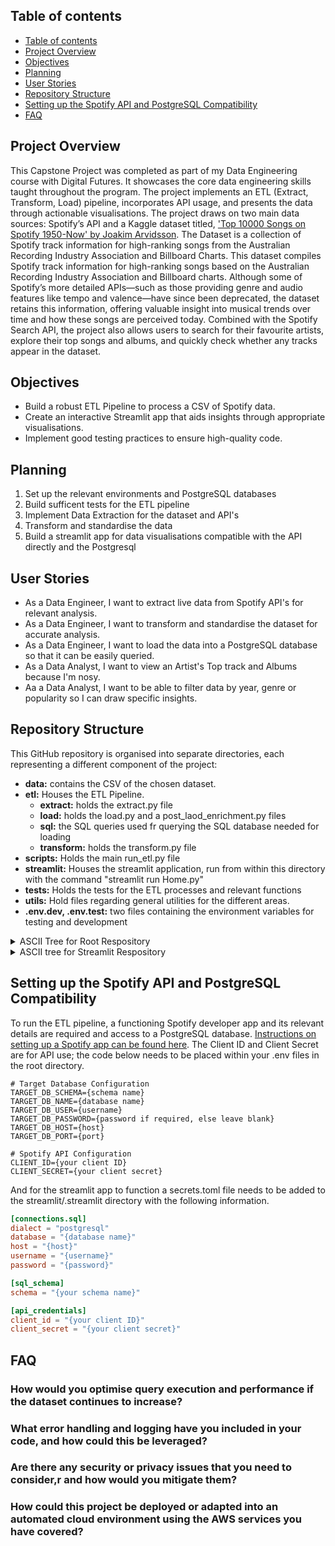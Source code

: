 ## Table of contents

- [Table of contents](#table-of-contents)
- [Project Overview](#project-overview)
- [Objectives](#objectives)
- [Planning](#planning)
- [User Stories](#user-stories)
- [Repository Structure](#repository-structure)
- [Setting up the Spotify API and PostgreSQL Compatibility](#setting-up-the-spotify-api-and-postgresql-compatibility)
- [FAQ](#FAQ)

## Project Overview

This Capstone Project was completed as part of my Data Engineering course with Digital Futures. It showcases the core data engineering skills taught throughout the program. The project implements an ETL (Extract, Transform, Load) pipeline, incorporates API usage, and presents the data through actionable visualisations. The project draws on two main data sources: Spotify’s API and a Kaggle dataset titled, ['Top 10000 Songs on Spotify 1950-Now' by Joakim Arvidsson](https://www.kaggle.com/datasets/joebeachcapital/top-10000-spotify-songs-1960-now). The Dataset is a collection of Spotify track information for high-ranking songs from the Australian Recording Industry Association and Billboard Charts. This dataset compiles Spotify track information for high-ranking songs based on the Australian Recording Industry Association and Billboard charts. Although some of Spotify’s more detailed APIs—such as those providing genre and audio features like tempo and valence—have since been deprecated, the dataset retains this information, offering valuable insight into musical trends over time and how these songs are perceived today. Combined with the Spotify Search API, the project also allows users to search for their favourite artists, explore their top songs and albums, and quickly check whether any tracks appear in the dataset.

## Objectives
- Build a robust ETL Pipeline to process a CSV of Spotify data.
- Create an interactive Streamlit app that aids insights through appropriate visualisations.
- Implement good testing practices to ensure high-quality code.

## Planning
1. Set up the relevant environments and PostgreSQL databases
2. Build sufficent tests for the ETL pipeline
3. Implement Data Extraction for the dataset and API's
4. Transform and standardise the data
5. Build a streamlit app for data visualisations compatible with the API directly and the Postgresql

## User Stories
- As a Data Engineer, I want to extract live data from Spotify API's for relevant analysis.
- As a Data Engineer, I want to transform and standardise the dataset for accurate analysis.
- As a Data Engineer, I want to load the data into a PostgreSQL database so that it can be easily queried.
- As a Data Analyst, I want to view an Artist's Top track and Albums because I'm nosy.
- Aa a Data Analyst, I want to be able to filter data by year, genre or popularity so I can draw specific insights.

## Repository Structure
  
This GitHub repository is organised into separate directories, each representing a different component of the project:

- **data:** contains the CSV of the chosen dataset.
- **etl:** Houses the ETL Pipeline.
  - **extract:** holds the extract.py file
  - **load:** holds the load.py and a post_laod_enrichment.py files
  - **sql:** the SQL queries used fr querying the SQL database needed for loading
  - **transform:** holds the transform.py file
- **scripts:** Holds the main run_etl.py file
- **streamlit:** Houses the streamlit application, run from within this directory with the command "streamlit run Home.py"
- **tests:** Holds the tests for the ETL processes and relevant functions
- **utils:** Hold files regarding general utilities for the different areas.
- **.env.dev, .env.test:** two files containing the environment variables for testing and development
<details>
<summary>ASCII Tree for Root Respository</summary>
  
```
config/
├─ env_config.py
├─ db_config.py
data/
├─ raw/
│  ├─ top_10000_1960-now.csv
├─ clean/
│  ├─ transformed_data.csv
etl/
├─ extract/
│  ├─ extract.py
├─ transform/
│  ├─ transform.py
├─ load/
│  ├─ load.py
│  ├─ post_load_enrichment.py
├─ sql/
│  ├─ artists_track_table.sql
│  ├─ genres_by_year.sql
│  ├─ properties_by_year.sql
│  ├─ set_primary_key.sql
scripts/
├─ run_etl.py
streamlit/
tests/
├─ component_tests/
├─ integration_tests/
├─ unit_tests/
├─ run_tests.py
utils/
├─ api_utils.py
├─ transform_utils.py
├─ sql_utils.py
├─ db_utils.py
*.env.test*
*.env.dev*
*.env*
```
Files required by the user to add are marked with *
[Tree maker](https://ascii-tree-generator.com/)

</details>

<details>
  <summary>ASCII tree for Streamlit Respository </summary>

```
.streamlit/
├─ config.toml
├─ *secrets.toml*
app/
├─ home_page/
│  ├─ artist_search.py
├─ page_1/
│  ├─ artist_data.py
│  ├─ artist_top_tracks.py
│  ├─ clean_top_tracks.py
│  ├─ plots.py
├─ page_2/
│  ├─ artist_albums.py
│  ├─ clean_top_album_data.py
│  ├─ dataframes.py
│  ├─ get_track_popularity.py
│  ├─ plots.py
├─ page_3/
│  ├─ artist_songs_dataframe.py
├─ page_4/
│  ├─ genres_by_year.py
│  ├─ plots.py
├─ page_5/
│  ├─ properties_by_year.py
│  ├─ plots.py
├─ sql/
│  ├─ artist_songs_in_top_songs.py
│  ├─ genres_by_year.sql
│  ├─ properties_by_year.sql
|  utils/
│  ├─ api_utils.py
│  ├─ sql_utils.py
├─ page_1_output.py
├─ page_2_output.py
├─ page_3_output.py
├─ page_4_output.py
├─ page_5_output.py
pages/
├─ 1_Artist_Top_Tracks.py
├─ 2_Artist_Albums.py
├─ 3_Top_Songs.py
├─ 4_Genre_Trends.py
├─ 5_Track_Feature_Trends.py
Home.py
```
Files required by the user to add are marked with *
[Tree maker](https://ascii-tree-generator.com/)
</details>

## Setting up the Spotify API and PostgreSQL Compatibility

To run the ETL pipeline, a functioning Spotify developer app and its relevant details are required and access to a PostgreSQL database. [Instructions on setting up a Spotify app can be found here](https://developer.spotify.com/documentation/web-api). The Client ID and Client Secret are for API use; the code below needs to be placed within your .env files in the root directory.

```env
# Target Database Configuration
TARGET_DB_SCHEMA={schema name}
TARGET_DB_NAME={database name}
TARGET_DB_USER={username}
TARGET_DB_PASSWORD={password if required, else leave blank}
TARGET_DB_HOST={host}
TARGET_DB_PORT={port}

# Spotify API Configuration
CLIENT_ID={your client ID}
CLIENT_SECRET={your client secret}
```
And for the streamlit app to function a secrets.toml file needs to be added to the streamlit/.streamlit directory with the following information.
```toml
[connections.sql]
dialect = "postgresql"
database = "{database name}"
host = "{host}"
username = "{username}"
password = "{password}"

[sql_schema]
schema = "{your schema name}"

[api_credentials]
client_id = "{your client ID}"
client_secret = "{your client secret}"
```


## FAQ
### How would you optimise query execution and performance if the dataset continues to increase?
### What error handling and logging have you included in your code, and how could this be leveraged?
### Are there any security or privacy issues that you need to consider,r and how would you mitigate them?
### How could this project be deployed or adapted into an automated cloud environment using the AWS services you have covered?
